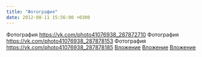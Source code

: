 ```yaml
---
title: "Фотография"
date: 2012-08-11 15:56:00 +0300
---
```


Фотография
<a class="vk-attach" href="https://vk.com/photo41076938_287872710">https://vk.com/photo41076938_287872710</a>
Фотография
<a class="vk-attach" href="https://vk.com/photo41076938_287878153">https://vk.com/photo41076938_287878153</a>
Фотография
<a class="vk-attach" href="https://vk.com/photo41076938_287878185">https://vk.com/photo41076938_287878185</a>
<a class="vk-attach" href="https://vk.com/photo41076938_287872710">Вложение</a>
<a class="vk-attach" href="https://vk.com/photo41076938_287878153">Вложение</a>
<a class="vk-attach" href="https://vk.com/photo41076938_287878185">Вложение</a>
